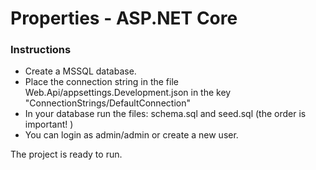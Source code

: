 # Properties - ASP.NET Core

### Instructions

- Create a MSSQL database.
- Place the connection string in the file Web.Api/appsettings.Development.json in the key "ConnectionStrings/DefaultConnection"
- In your database run the files: schema.sql and seed.sql (the order is important! )
- You can login as admin/admin or create a new user.

The project is ready to run.
